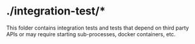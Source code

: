 # ./integration-test/\*

This folder contains integration tests and tests that depend on third party APIs or may require starting sub-processes, docker containers, etc.
